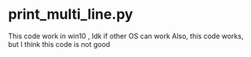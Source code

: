 # print_multi_line.py
This code work in win10 , Idk if other OS can work
Also, this code works, but I think this code is not good

